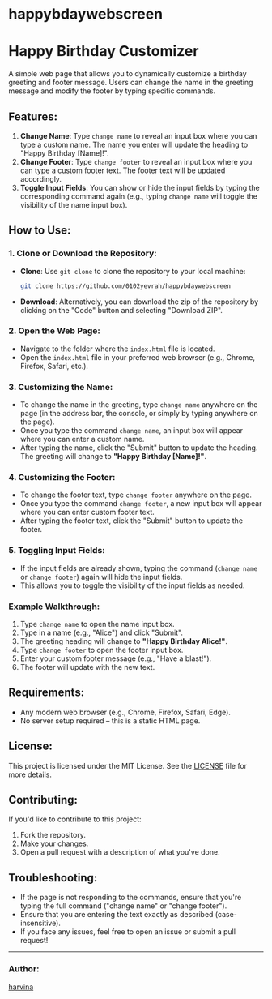 # happybdaywebscreen
# Happy Birthday Customizer

A simple web page that allows you to dynamically customize a birthday greeting and footer message. Users can change the name in the greeting message and modify the footer by typing specific commands.

## Features:
1. **Change Name**: Type `change name` to reveal an input box where you can type a custom name. The name you enter will update the heading to "Happy Birthday [Name]!".
2. **Change Footer**: Type `change footer` to reveal an input box where you can type a custom footer text. The footer text will be updated accordingly.
3. **Toggle Input Fields**: You can show or hide the input fields by typing the corresponding command again (e.g., typing `change name` will toggle the visibility of the name input box).

## How to Use:

### 1. Clone or Download the Repository:
   - **Clone**: Use `git clone` to clone the repository to your local machine:
     ```bash
     git clone https://github.com/0102yevrah/happybdaywebscreen
     ```
   - **Download**: Alternatively, you can download the zip of the repository by clicking on the "Code" button and selecting "Download ZIP".

### 2. Open the Web Page:
   - Navigate to the folder where the `index.html` file is located.
   - Open the `index.html` file in your preferred web browser (e.g., Chrome, Firefox, Safari, etc.).

### 3. Customizing the Name:
   - To change the name in the greeting, type `change name` anywhere on the page (in the address bar, the console, or simply by typing anywhere on the page).
   - Once you type the command `change name`, an input box will appear where you can enter a custom name.
   - After typing the name, click the "Submit" button to update the heading. The greeting will change to **"Happy Birthday [Name]!"**.

### 4. Customizing the Footer:
   - To change the footer text, type `change footer` anywhere on the page.
   - Once you type the command `change footer`, a new input box will appear where you can enter custom footer text.
   - After typing the footer text, click the "Submit" button to update the footer.

### 5. Toggling Input Fields:
   - If the input fields are already shown, typing the command (`change name` or `change footer`) again will hide the input fields.
   - This allows you to toggle the visibility of the input fields as needed.

### Example Walkthrough:
1. Type `change name` to open the name input box.
2. Type in a name (e.g., "Alice") and click "Submit".
3. The greeting heading will change to **"Happy Birthday Alice!"**.
4. Type `change footer` to open the footer input box.
5. Enter your custom footer message (e.g., "Have a blast!").
6. The footer will update with the new text.

## Requirements:

- Any modern web browser (e.g., Chrome, Firefox, Safari, Edge).
- No server setup required – this is a static HTML page.

## License:

This project is licensed under the MIT License. See the [LICENSE](LICENSE) file for more details.

## Contributing:

If you'd like to contribute to this project:
1. Fork the repository.
2. Make your changes.
3. Open a pull request with a description of what you've done.

## Troubleshooting:
- If the page is not responding to the commands, ensure that you're typing the full command ("change name" or "change footer").
- Ensure that you are entering the text exactly as described (case-insensitive).
- If you face any issues, feel free to open an issue or submit a pull request!

---

### Author:
[harvina](https://github.com/0102yevrah)
